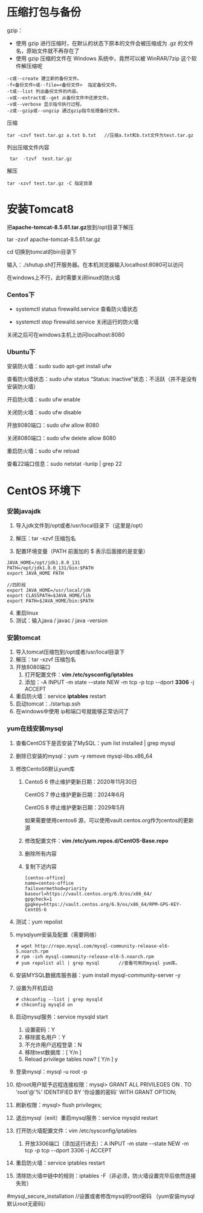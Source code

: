 # 压缩打包与备份

gzip：

- 使用 gzip 进行压缩时，在默认的状态下原本的文件会被压缩成为 .gz 的文件名，原始文件就不再存在了
- 使用 gzip 压缩的文件在 Windows 系统中，竟然可以被 WinRAR/7zip 这个软件解压缩呢



```
-c或--create 建立新的备份文件。
-f<备份文件>或--file=<备份文件>  指定备份文件。
-t或--list 列出备份文件的内容。
-x或--extract或--get 从备份文件中还原文件。
-v或--verbose 显示指令执行过程。
-z或--gzip或--ungzip 通过gzip指令处理备份文件。
```

压缩

```
tar -czvf test.tar.gz a.txt b.txt   //压缩a.txt和b.txt文件为test.tar.gz
```

列出压缩文件内容

```
 tar  -tzvf  test.tar.gz 
```

解压

```
tar -xzvf test.tar.gz -C 指定目录
```





# 安装Tomcat8

把**apache-tomcat-8.5.61.tar.gz**放到/opt目录下解压

tar -zxvf apache-tomcat-8.5.61.tar.gz

cd 切换到tomcat的bin目录下

输入：./shutup.sh打开服务器。在本机浏览器输入localhost:8080可以访问

在windows上不行，此时需要关闭linux的防火墙

### Centos下

- systemctl status firewalld.service 查看防火墙状态

- systemctl stop firewalld.service 关闭运行的防火墙

关闭之后可在windows主机上访问localhost:8080

### Ubuntu下

安装防火墙：sudo sudo apt-get install ufw

查看防火墙状态：sudo ufw status	         “Status: inactive”状态：不活跃（并不是没有安装防火墙）

开启防火墙：sudo ufw enable

关闭防火墙：sudo ufw disable

开放8080端口：sudo ufw allow 8080

关闭8080端口：sudo ufw delete allow 8080

重启防火墙：sudo ufw reload

查看22端口信息：sudo netstat -tunlp | grep 22





# CentOS 环境下

### 安装javajdk

1. 导入jdk文件到/opt或者/usr/local目录下（这里是/opt）

2. 解压：tar -xzvf 压缩包名

3. 配置环境变量（PATH 前面加的 $ 表示后面接的是变量）

```
JAVA_HOME=/opt/jdk1.8.0_131
PATH=/opt/jdk1.8.0_131/bin:$PATH
export JAVA_HOME PATH

//四阶段
export JAVA_HOME=/usr/local/jdk
export CLASSPATH=$JAVA_HOME/lib
export PATH=$JAVA_HOME/bin:$PATH
```

4. 重启linux
5. 测试：输入java / javac / java -version

### 安装tomcat

1. 导入tomcat压缩包到/opt或者/usr/local目录下
2. 解压：tar -xzvf 压缩包名
3. 开放8080端口
   1. 打开配置文件：**vim /etc/sysconfig/iptables** 
   2. 添加：-A INPUT -m state --state NEW -m tcp -p tcp --dport **3306** -j ACCEPT
4. 重启防火墙：service **iptables** restart
5. 启动tomcat：./startup.ssh
6. 在windows中使用 ip和端口号就能够正常访问了



### yum在线安装mysql

1. 查看CentOS下是否安装了MySQL：yum list installed | grep mysql

2. 删除已安装的mysql：yum -y remove mysql-libs.x86_64

3. 修改CentoS6默认yum库

   1. CentoS 6 停止维护更新日期：2020年11月30日

      CentOS 7 停止维护更新日期：2024年6月

      CentOS 8 停止维护更新日期：2029年5月

      如果需要使用centos6 源，可以使用vault.centos.org作为centos的更新源

   2. 修改配置文件：**vim /etc/yum.repos.d/CentOS-Base.repo**

   3. 删除所有内容

   4. 复制下述内容

      ```
      [centos-office]
      name=centos-office
      failovermethod=priority
      baseurl=https://vault.centos.org/6.9/os/x86_64/
      gpgcheck=1
      gpgkey=https://vault.centos.org/6.9/os/x86_64/RPM-GPG-KEY-CentOS-6
      ```

4. 测试：yum repolist

5. mysqlyum安装及配置（需要网络）

   ```
   # wget http://repo.mysql.com/mysql-community-release-el6-5.noarch.rpm
   # rpm -ivh mysql-community-release-el6-5.noarch.rpm
   # yum repolist all | grep mysql       //查看可用的mysql yum库。
   ```

6. 安装MYSQL数据库服务器：yum install mysql-community-server -y

7. 设置为开机启动

   ```
   # chkconfig --list | grep mysqld
   # chkconfig mysqld on
   ```

8. 启动mysql服务：service mysqld start

   1. 设置密码：Y
   2. 移除匿名用户：Y
   3. 不允许用户远程登录：N
   4. 移除test数据库：[ Y/n ]
   5. Reload privilege tables now? [ Y/n ]  y

9. 登录mysql：mysql -u root -p

10. 给root用户赋予远程连接权限：mysql> GRANT ALL PRIVILEGES ON *.* TO 'root'@'%' IDENTIFIED BY '你设置的密码' WITH GRANT OPTION;

11. 刷新权限：mysql> flush privileges;

12. 退出mysql（exit）重启mysql服务：service mysqld restart

13. 打开防火墙配置文件：vim /etc/sysconfig/iptables

    1. 开放3306端口（添加这行进去）：A INPUT -m state --state NEW -m tcp -p tcp --dport 3306 -j ACCEPT

14. 重启防火墙：service iptables restart

15. 清除防火墙中链中的规则：iptables -F（非必须，防火墙设置完毕后依然连接失败）



\#mysql_secure_installation		//设置或者修改mysql的root密码 （yum安装mysql默认root无密码）